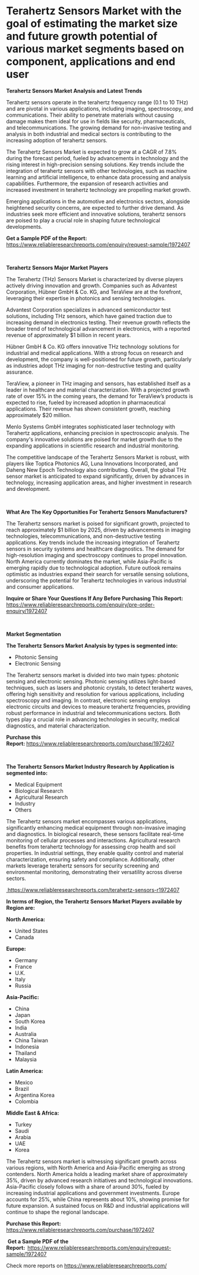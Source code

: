 <p><h1>Terahertz Sensors Market with the goal of estimating the market size and future growth potential of various market segments based on component, applications and end user</h1></p><p><strong>Terahertz Sensors Market Analysis and Latest Trends</strong></p>
<p><p>Terahertz sensors operate in the terahertz frequency range (0.1 to 10 THz) and are pivotal in various applications, including imaging, spectroscopy, and communications. Their ability to penetrate materials without causing damage makes them ideal for use in fields like security, pharmaceuticals, and telecommunications. The growing demand for non-invasive testing and analysis in both industrial and medical sectors is contributing to the increasing adoption of terahertz sensors.</p><p>The Terahertz Sensors Market is expected to grow at a CAGR of 7.8% during the forecast period, fueled by advancements in technology and the rising interest in high-precision sensing solutions. Key trends include the integration of terahertz sensors with other technologies, such as machine learning and artificial intelligence, to enhance data processing and analysis capabilities. Furthermore, the expansion of research activities and increased investment in terahertz technology are propelling market growth. </p><p>Emerging applications in the automotive and electronics sectors, alongside heightened security concerns, are expected to further drive demand. As industries seek more efficient and innovative solutions, terahertz sensors are poised to play a crucial role in shaping future technological developments.</p></p>
<p><strong>Get a Sample PDF of the Report:&nbsp;</strong> <a href="https://www.reliableresearchreports.com/enquiry/request-sample/1972407?utm_campaign=2128&utm_medium=2&utm_source=Github&utm_content=ia&utm_term=11022025&utm_id=terahertz-sensors">https://www.reliableresearchreports.com/enquiry/request-sample/1972407</a></p>
<p>&nbsp;</p>
<p><strong>Terahertz Sensors Major Market Players</strong></p>
<p><p>The Terahertz (THz) Sensors Market is characterized by diverse players actively driving innovation and growth. Companies such as Advantest Corporation, Hübner GmbH & Co. KG, and TeraView are at the forefront, leveraging their expertise in photonics and sensing technologies.</p><p>Advantest Corporation specializes in advanced semiconductor test solutions, including THz sensors, which have gained traction due to increasing demand in electronics testing. Their revenue growth reflects the broader trend of technological advancement in electronics, with a reported revenue of approximately $1 billion in recent years.</p><p>Hübner GmbH & Co. KG offers innovative THz technology solutions for industrial and medical applications. With a strong focus on research and development, the company is well-positioned for future growth, particularly as industries adopt THz imaging for non-destructive testing and quality assurance.</p><p>TeraView, a pioneer in THz imaging and sensors, has established itself as a leader in healthcare and material characterization. With a projected growth rate of over 15% in the coming years, the demand for TeraView’s products is expected to rise, fueled by increased adoption in pharmaceutical applications. Their revenue has shown consistent growth, reaching approximately $20 million.</p><p>Menlo Systems GmbH integrates sophisticated laser technology with Terahertz applications, enhancing precision in spectroscopic analysis. The company's innovative solutions are poised for market growth due to the expanding applications in scientific research and industrial monitoring.</p><p>The competitive landscape of the Terahertz Sensors Market is robust, with players like Toptica Photonics AG, Luna Innovations Incorporated, and Daheng New Epoch Technology also contributing. Overall, the global THz sensor market is anticipated to expand significantly, driven by advances in technology, increasing application areas, and higher investment in research and development.</p></p>
<p>&nbsp;</p>
<p><strong>What Are The Key Opportunities For Terahertz Sensors Manufacturers?</strong></p>
<p><p>The Terahertz sensors market is poised for significant growth, projected to reach approximately $1 billion by 2025, driven by advancements in imaging technologies, telecommunications, and non-destructive testing applications. Key trends include the increasing integration of Terahertz sensors in security systems and healthcare diagnostics. The demand for high-resolution imaging and spectroscopy continues to propel innovation. North America currently dominates the market, while Asia-Pacific is emerging rapidly due to technological adoption. Future outlook remains optimistic as industries expand their search for versatile sensing solutions, underscoring the potential for Terahertz technologies in various industrial and consumer applications.</p></p>
<p><strong>Inquire or Share Your Questions If Any Before Purchasing This Report:</strong> <a href="https://www.reliableresearchreports.com/enquiry/pre-order-enquiry/1972407?utm_campaign=2128&utm_medium=2&utm_source=Github&utm_content=ia&utm_term=11022025&utm_id=terahertz-sensors">https://www.reliableresearchreports.com/enquiry/pre-order-enquiry/1972407</a></p>
<p>&nbsp;</p>
<p><strong>Market Segmentation</strong></p>
<p><strong>The Terahertz Sensors Market Analysis by types is segmented into:</strong></p>
<p><ul><li>Photonic Sensing</li><li>Electronic Sensing</li></ul></p>
<p><p>The Terahertz sensors market is divided into two main types: photonic sensing and electronic sensing. Photonic sensing utilizes light-based techniques, such as lasers and photonic crystals, to detect terahertz waves, offering high sensitivity and resolution for various applications, including spectroscopy and imaging. In contrast, electronic sensing employs electronic circuits and devices to measure terahertz frequencies, providing robust performance in industrial and telecommunications sectors. Both types play a crucial role in advancing technologies in security, medical diagnostics, and material characterization.</p></p>
<p><strong>Purchase this Report:&nbsp;</strong><a href="https://www.reliableresearchreports.com/purchase/1972407?utm_campaign=2128&utm_medium=2&utm_source=Github&utm_content=ia&utm_term=11022025&utm_id=terahertz-sensors">https://www.reliableresearchreports.com/purchase/1972407</a></p>
<p>&nbsp;</p>
<p><strong>The Terahertz Sensors Market Industry Research by Application is segmented into:</strong></p>
<p><ul><li>Medical Equipment</li><li>Biological Research</li><li>Agricultural Research</li><li>Industry</li><li>Others</li></ul></p>
<p><p>The Terahertz sensors market encompasses various applications, significantly enhancing medical equipment through non-invasive imaging and diagnostics. In biological research, these sensors facilitate real-time monitoring of cellular processes and interactions. Agricultural research benefits from terahertz technology for assessing crop health and soil properties. In industrial settings, they enable quality control and material characterization, ensuring safety and compliance. Additionally, other markets leverage terahertz sensors for security screening and environmental monitoring, demonstrating their versatility across diverse sectors.</p></p>
<p><a href="https://www.reliableresearchreports.com/terahertz-sensors-r1972407?utm_campaign=2128&utm_medium=2&utm_source=Github&utm_content=ia&utm_term=11022025&utm_id=terahertz-sensors">&nbsp;https://www.reliableresearchreports.com/terahertz-sensors-r1972407</a></p>
<p><strong>In terms of Region, the Terahertz Sensors Market Players available by Region are:</strong></p>
<p>
    <p> <strong> North America: </strong>
        <ul>
            <li>United States</li>
            <li>Canada</li>
        </ul>
        </p> 
    <p> <strong> Europe: </strong>
        <ul>
            <li>Germany</li>
            <li>France</li>
            <li>U.K.</li>
            <li>Italy</li>
            <li>Russia</li>
        </ul>
        </p> 
    <p> <strong> Asia-Pacific: </strong>
        <ul>
            <li>China</li>
            <li>Japan</li>
            <li>South Korea</li>
            <li>India</li>
            <li>Australia</li>
            <li>China Taiwan</li>
            <li>Indonesia</li>
            <li>Thailand</li>
            <li>Malaysia</li>
        </ul>
        </p> 
    <p> <strong> Latin America: </strong>
        <ul>
            <li>Mexico</li>
            <li>Brazil</li>
            <li>Argentina Korea</li>
            <li>Colombia</li>
        </ul>
        </p> 
    <p> <strong> Middle East & Africa: </strong>
        <ul>
            <li>Turkey</li>
            <li>Saudi</li>
            <li>Arabia</li>
            <li>UAE</li>
            <li>Korea</li>
        </ul>
    </p>
    </p>
<p><p>The Terahertz sensors market is witnessing significant growth across various regions, with North America and Asia-Pacific emerging as strong contenders. North America holds a leading market share of approximately 35%, driven by advanced research initiatives and technological innovations. Asia-Pacific closely follows with a share of around 30%, fueled by increasing industrial applications and government investments. Europe accounts for 25%, while China represents about 10%, showing promise for future expansion. A sustained focus on R&D and industrial applications will continue to shape the regional landscape.</p></p>
<p><strong>Purchase this Report: </strong><a href="https://www.reliableresearchreports.com/purchase/1972407?utm_campaign=2128&utm_medium=2&utm_source=Github&utm_content=ia&utm_term=11022025&utm_id=terahertz-sensors">https://www.reliableresearchreports.com/purchase/1972407</a></p>
<p>&nbsp;<strong>Get a Sample PDF of the Report:&nbsp;&nbsp;</strong><a href="https://www.reliableresearchreports.com/enquiry/request-sample/1972407?utm_campaign=2128&utm_medium=2&utm_source=Github&utm_content=ia&utm_term=11022025&utm_id=terahertz-sensors">https://www.reliableresearchreports.com/enquiry/request-sample/1972407</a></p>
<p><strong></strong></p>
<p>Check more reports on <a href="https://www.reliableresearchreports.com/?utm_campaign=2128&utm_medium=2&utm_source=Github&utm_content=ia&utm_term=11022025&utm_id=terahertz-sensors">https://www.reliableresearchreports.com/</a></p>